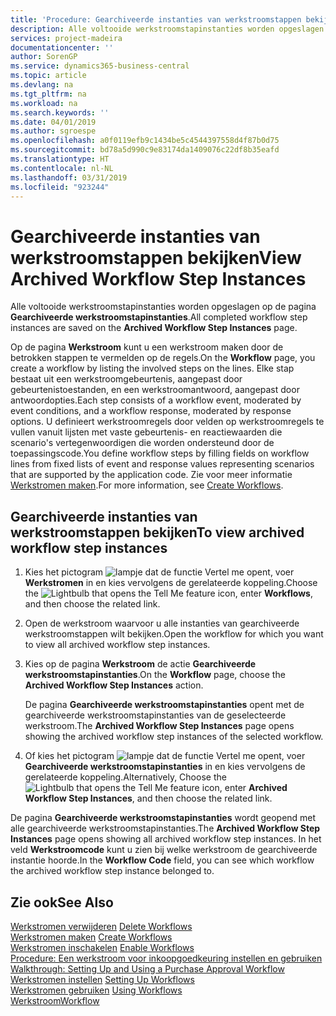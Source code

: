 ```yaml
---
title: 'Procedure: Gearchiveerde instanties van werkstroomstappen bekijken | Microsoft Docs'
description: Alle voltooide werkstroomstapinstanties worden opgeslagen op de pagina **Gearchiveerde werkstroomstapinstanties**.
services: project-madeira
documentationcenter: ''
author: SorenGP
ms.service: dynamics365-business-central
ms.topic: article
ms.devlang: na
ms.tgt_pltfrm: na
ms.workload: na
ms.search.keywords: ''
ms.date: 04/01/2019
ms.author: sgroespe
ms.openlocfilehash: a0f0119efb9c1434be5c4544397558d4f87b0d75
ms.sourcegitcommit: bd78a5d990c9e83174da1409076c22df8b35eafd
ms.translationtype: HT
ms.contentlocale: nl-NL
ms.lasthandoff: 03/31/2019
ms.locfileid: "923244"
---
```

# <a name="view-archived-workflow-step-instances"></a><span data-ttu-id="1c76d-103">Gearchiveerde instanties van werkstroomstappen bekijken</span><span class="sxs-lookup"><span data-stu-id="1c76d-103">View Archived Workflow Step Instances</span></span>
<span data-ttu-id="1c76d-104">Alle voltooide werkstroomstapinstanties worden opgeslagen op de pagina **Gearchiveerde werkstroomstapinstanties**.</span><span class="sxs-lookup"><span data-stu-id="1c76d-104">All completed workflow step instances are saved on the **Archived Workflow Step Instances** page.</span></span>  

 <span data-ttu-id="1c76d-105">Op de pagina **Werkstroom** kunt u een werkstroom maken door de betrokken stappen te vermelden op de regels.</span><span class="sxs-lookup"><span data-stu-id="1c76d-105">On the **Workflow** page, you create a workflow by listing the involved steps on the lines.</span></span> <span data-ttu-id="1c76d-106">Elke stap bestaat uit een werkstroomgebeurtenis, aangepast door gebeurtenistoestanden, en een werkstroomantwoord, aangepast door antwoordopties.</span><span class="sxs-lookup"><span data-stu-id="1c76d-106">Each step consists of a workflow event, moderated by event conditions, and a workflow response, moderated by response options.</span></span> <span data-ttu-id="1c76d-107">U definieert werkstroomregels door velden op werkstroomregels te vullen vanuit lijsten met vaste gebeurtenis- en reactiewaarden die scenario's vertegenwoordigen die worden ondersteund door de toepassingscode.</span><span class="sxs-lookup"><span data-stu-id="1c76d-107">You define workflow steps by filling fields on workflow lines from fixed lists of event and response values representing scenarios that are supported by the application code.</span></span> <span data-ttu-id="1c76d-108">Zie voor meer informatie [Werkstromen maken](across-how-to-create-workflows.md).</span><span class="sxs-lookup"><span data-stu-id="1c76d-108">For more information, see [Create Workflows](across-how-to-create-workflows.md).</span></span>  

## <a name="to-view-archived-workflow-step-instances"></a><span data-ttu-id="1c76d-109">Gearchiveerde instanties van werkstroomstappen bekijken</span><span class="sxs-lookup"><span data-stu-id="1c76d-109">To view archived workflow step instances</span></span>  
1.  <span data-ttu-id="1c76d-110">Kies het pictogram ![lampje dat de functie Vertel me opent](media/ui-search/search_small.png "Vertel me wat u wilt doen"), voer **Werkstromen** in en kies vervolgens de gerelateerde koppeling.</span><span class="sxs-lookup"><span data-stu-id="1c76d-110">Choose the ![Lightbulb that opens the Tell Me feature](media/ui-search/search_small.png "Tell me what you want to do") icon, enter **Workflows**, and then choose the related link.</span></span>  
2.  <span data-ttu-id="1c76d-111">Open de werkstroom waarvoor u alle instanties van gearchiveerde werkstroomstappen wilt bekijken.</span><span class="sxs-lookup"><span data-stu-id="1c76d-111">Open the workflow for which you want to view all archived workflow step instances.</span></span>  
3.  <span data-ttu-id="1c76d-112">Kies op de pagina **Werkstroom** de actie **Gearchiveerde werkstroomstapinstanties**.</span><span class="sxs-lookup"><span data-stu-id="1c76d-112">On the **Workflow** page, choose the **Archived Workflow Step Instances** action.</span></span>  

    <span data-ttu-id="1c76d-113">De pagina **Gearchiveerde werkstroomstapinstanties** opent met de gearchiveerde werkstroomstapinstanties van de geselecteerde werkstroom.</span><span class="sxs-lookup"><span data-stu-id="1c76d-113">The **Archived Workflow Step Instances** page opens showing the archived workflow step instances of the selected workflow.</span></span>  
4.  <span data-ttu-id="1c76d-114">Of kies het pictogram ![lampje dat de functie Vertel me opent](media/ui-search/search_small.png "Vertel me wat u wilt doen"), voer **Gearchiveerde werkstroomstapinstanties** in en kies vervolgens de gerelateerde koppeling.</span><span class="sxs-lookup"><span data-stu-id="1c76d-114">Alternatively, Choose the ![Lightbulb that opens the Tell Me feature](media/ui-search/search_small.png "Tell me what you want to do") icon, enter **Archived Workflow Step Instances**, and then choose the related link.</span></span>  

<span data-ttu-id="1c76d-115">De pagina **Gearchiveerde werkstroomstapinstanties** wordt geopend met alle gearchiveerde werkstroomstapinstanties.</span><span class="sxs-lookup"><span data-stu-id="1c76d-115">The **Archived Workflow Step Instances** page opens showing all archived workflow step instances.</span></span> <span data-ttu-id="1c76d-116">In het veld **Werkstroomcode** kunt u zien bij welke werkstroom de gearchiveerde instantie hoorde.</span><span class="sxs-lookup"><span data-stu-id="1c76d-116">In the **Workflow Code** field, you can see which workflow the archived workflow step instance belonged to.</span></span>  

## <a name="see-also"></a><span data-ttu-id="1c76d-117">Zie ook</span><span class="sxs-lookup"><span data-stu-id="1c76d-117">See Also</span></span>  
 <span data-ttu-id="1c76d-118">[Werkstromen verwijderen](across-how-to-delete-workflows.md) </span><span class="sxs-lookup"><span data-stu-id="1c76d-118">[Delete Workflows](across-how-to-delete-workflows.md) </span></span>  
 <span data-ttu-id="1c76d-119">[Werkstromen maken](across-how-to-create-workflows.md) </span><span class="sxs-lookup"><span data-stu-id="1c76d-119">[Create Workflows](across-how-to-create-workflows.md) </span></span>  
 <span data-ttu-id="1c76d-120">[Werkstromen inschakelen](across-how-to-enable-workflows.md) </span><span class="sxs-lookup"><span data-stu-id="1c76d-120">[Enable Workflows](across-how-to-enable-workflows.md) </span></span>  
 <span data-ttu-id="1c76d-121">[Procedure: Een werkstroom voor inkoopgoedkeuring instellen en gebruiken](walkthrough-setting-up-and-using-a-purchase-approval-workflow.md) </span><span class="sxs-lookup"><span data-stu-id="1c76d-121">[Walkthrough: Setting Up and Using a Purchase Approval Workflow](walkthrough-setting-up-and-using-a-purchase-approval-workflow.md) </span></span>  
 <span data-ttu-id="1c76d-122">[Werkstromen instellen](across-set-up-workflows.md) </span><span class="sxs-lookup"><span data-stu-id="1c76d-122">[Setting Up Workflows](across-set-up-workflows.md) </span></span>  
 <span data-ttu-id="1c76d-123">[Werkstromen gebruiken](across-use-workflows.md) </span><span class="sxs-lookup"><span data-stu-id="1c76d-123">[Using Workflows](across-use-workflows.md) </span></span>  
 [<span data-ttu-id="1c76d-124">Werkstroom</span><span class="sxs-lookup"><span data-stu-id="1c76d-124">Workflow</span></span>](across-workflow.md)

